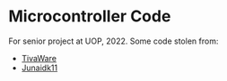 # Microcontroller Code
For senior project at UOP, 2022.
Some code stolen from:
- [TivaWare](https://www.ti.com/tool/SW-TM4C)
- [Junaidk11](https://github.com/Junaidk11/Adafruit_GPS_Module)
